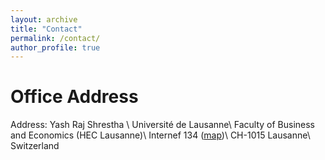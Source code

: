 ```yaml
---
layout: archive
title: "Contact"
permalink: /contact/
author_profile: true
---
```


Office Address
====== 
Address:
Yash Raj Shrestha \\
Université de Lausanne\\
Faculty of Business and Economics (HEC Lausanne)\\
Internef 134 ([map](https://planete.unil.ch/plan/?i=NEF-138.3&local=NEF-138.3))\\
CH-1015 Lausanne\\
Switzerland


